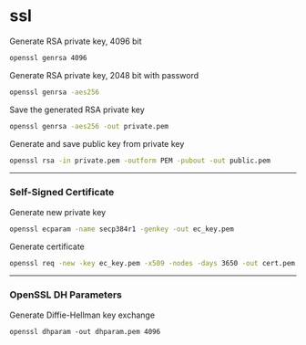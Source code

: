 # ssl

Generate RSA private key, 4096 bit
```bash
openssl genrsa 4096
```

Generate RSA private key, 2048 bit with password
```bash
openssl genrsa -aes256
```

Save the generated RSA private key
```bash
openssl genrsa -aes256 -out private.pem
```

Generate and save public key from private key
```bash
openssl rsa -in private.pem -outform PEM -pubout -out public.pem
```
---

### Self-Signed Certificate

Generate new private key
```bash
openssl ecparam -name secp384r1 -genkey -out ec_key.pem
```

Generate certificate
```bash
openssl req -new -key ec_key.pem -x509 -nodes -days 3650 -out cert.pem
```
---

### OpenSSL DH Parameters

Generate Diffie-Hellman key exchange
```
openssl dhparam -out dhparam.pem 4096
```
